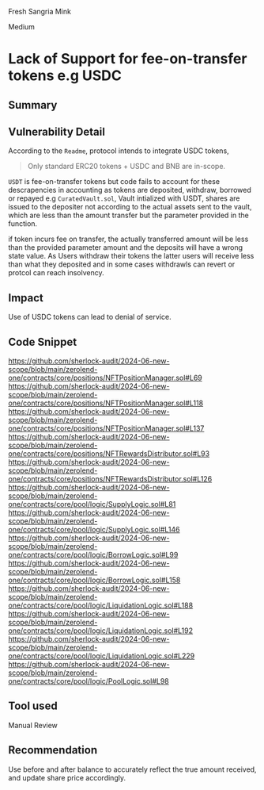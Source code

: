 Fresh Sangria Mink

Medium

# Lack of Support for fee-on-transfer tokens e.g USDC

## Summary

## Vulnerability Detail
According to the `Readme`, protocol intends to integrate USDC tokens,
> Only standard ERC20 tokens + USDC and BNB are in-scope.

`USDT` is fee-on-transfer tokens but code fails to account for these descrapencies in accounting as tokens are deposited, withdraw, borrowed or repayed e.g `CuratedVault.sol`, Vault intialized with USDT, shares are issued to the depositer not according to the actual assets sent to the vault, which are less than the amount transfer but the parameter provided in the function.

if token incurs fee on transfer, the actually transferred amount will be less than the provided parameter amount and the deposits will have a wrong state value. As Users withdraw their tokens the latter users will receive less than what they deposited and in some cases withdrawls can revert or protcol can reach insolvency. 
## Impact
Use of USDC tokens can lead to denial of service.
## Code Snippet
https://github.com/sherlock-audit/2024-06-new-scope/blob/main/zerolend-one/contracts/core/positions/NFTPositionManager.sol#L69
https://github.com/sherlock-audit/2024-06-new-scope/blob/main/zerolend-one/contracts/core/positions/NFTPositionManager.sol#L118
https://github.com/sherlock-audit/2024-06-new-scope/blob/main/zerolend-one/contracts/core/positions/NFTPositionManager.sol#L137
https://github.com/sherlock-audit/2024-06-new-scope/blob/main/zerolend-one/contracts/core/positions/NFTRewardsDistributor.sol#L93
https://github.com/sherlock-audit/2024-06-new-scope/blob/main/zerolend-one/contracts/core/positions/NFTRewardsDistributor.sol#L126
https://github.com/sherlock-audit/2024-06-new-scope/blob/main/zerolend-one/contracts/core/pool/logic/SupplyLogic.sol#L81
https://github.com/sherlock-audit/2024-06-new-scope/blob/main/zerolend-one/contracts/core/pool/logic/SupplyLogic.sol#L146
https://github.com/sherlock-audit/2024-06-new-scope/blob/main/zerolend-one/contracts/core/pool/logic/BorrowLogic.sol#L99
https://github.com/sherlock-audit/2024-06-new-scope/blob/main/zerolend-one/contracts/core/pool/logic/BorrowLogic.sol#L158
https://github.com/sherlock-audit/2024-06-new-scope/blob/main/zerolend-one/contracts/core/pool/logic/LiquidationLogic.sol#L188
https://github.com/sherlock-audit/2024-06-new-scope/blob/main/zerolend-one/contracts/core/pool/logic/LiquidationLogic.sol#L192
https://github.com/sherlock-audit/2024-06-new-scope/blob/main/zerolend-one/contracts/core/pool/logic/LiquidationLogic.sol#L229
https://github.com/sherlock-audit/2024-06-new-scope/blob/main/zerolend-one/contracts/core/pool/logic/PoolLogic.sol#L98
## Tool used

Manual Review

## Recommendation
Use before and after balance to accurately reflect the true amount received, and update share price accordingly.
